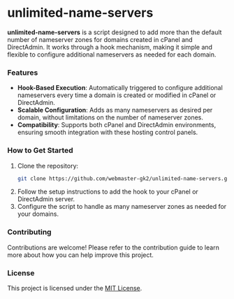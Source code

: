 # unlimited-name-servers

**unlimited-name-servers** is a script designed to add more than the default number of nameserver zones for domains created in cPanel and DirectAdmin. It works through a hook mechanism, making it simple and flexible to configure additional nameservers as needed for each domain.

### Features

- **Hook-Based Execution**: Automatically triggered to configure additional nameservers every time a domain is created or modified in cPanel or DirectAdmin.
- **Scalable Configuration**: Adds as many nameservers as desired per domain, without limitations on the number of nameserver zones.
- **Compatibility**: Supports both cPanel and DirectAdmin environments, ensuring smooth integration with these hosting control panels.

### How to Get Started

1. Clone the repository:
   ```bash
   git clone https://github.com/webmaster-gk2/unlimited-name-servers.git
   ```
2. Follow the setup instructions to add the hook to your cPanel or DirectAdmin server.
3. Configure the script to handle as many nameserver zones as needed for your domains.

### Contributing

Contributions are welcome! Please refer to the contribution guide to learn more about how you can help improve this project.

### License

This project is licensed under the [MIT License](LICENSE).
